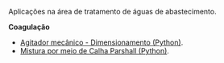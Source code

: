Aplicações na área de tratamento de águas de abastecimento.

**Coagulação**

* [Agitador mecânico - Dimensionamento (Python)](https://github.com/lnrddev/programacaonaengenharia/blob/main/python_scripts/mistura_rapida_mecanizada_trat_agua.ipynb).
* [Mistura por meio de Calha Parshall (Python)](https://github.com/lnrddev/programacaonaengenharia/blob/main/python_scripts/mistura_rapida_calha_parshall_trat_agua.ipynb).
